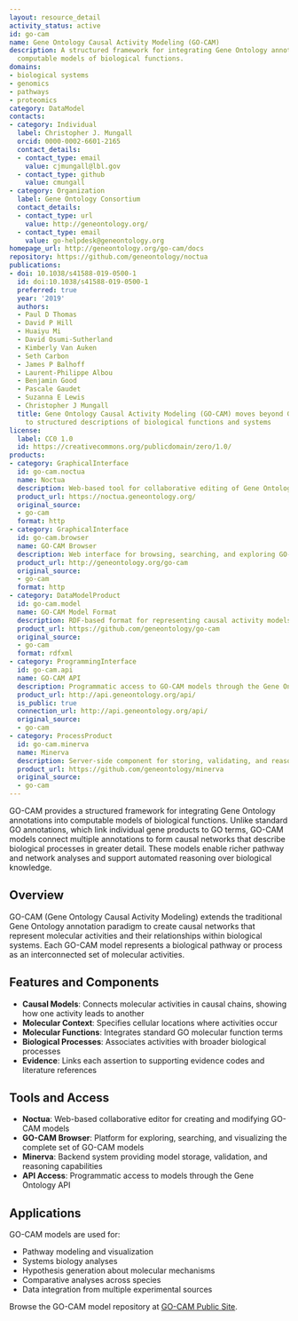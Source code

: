 ```yaml
---
layout: resource_detail
activity_status: active
id: go-cam
name: Gene Ontology Causal Activity Modeling (GO-CAM)
description: A structured framework for integrating Gene Ontology annotations into
  computable models of biological functions.
domains:
- biological systems
- genomics
- pathways
- proteomics
category: DataModel
contacts:
- category: Individual
  label: Christopher J. Mungall
  orcid: 0000-0002-6601-2165
  contact_details:
  - contact_type: email
    value: cjmungall@lbl.gov
  - contact_type: github
    value: cmungall
- category: Organization
  label: Gene Ontology Consortium
  contact_details:
  - contact_type: url
    value: http://geneontology.org/
  - contact_type: email
    value: go-helpdesk@geneontology.org
homepage_url: http://geneontology.org/go-cam/docs
repository: https://github.com/geneontology/noctua
publications:
- doi: 10.1038/s41588-019-0500-1
  id: doi:10.1038/s41588-019-0500-1
  preferred: true
  year: '2019'
  authors:
  - Paul D Thomas
  - David P Hill
  - Huaiyu Mi
  - David Osumi-Sutherland
  - Kimberly Van Auken
  - Seth Carbon
  - James P Balhoff
  - Laurent-Philippe Albou
  - Benjamin Good
  - Pascale Gaudet
  - Suzanna E Lewis
  - Christopher J Mungall
  title: Gene Ontology Causal Activity Modeling (GO-CAM) moves beyond GO annotations
    to structured descriptions of biological functions and systems
license:
  label: CC0 1.0
  id: https://creativecommons.org/publicdomain/zero/1.0/
products:
- category: GraphicalInterface
  id: go-cam.noctua
  name: Noctua
  description: Web-based tool for collaborative editing of Gene Ontology Causal Activity Models (GO-CAMs)
  product_url: https://noctua.geneontology.org/
  original_source:
  - go-cam
  format: http
- category: GraphicalInterface
  id: go-cam.browser
  name: GO-CAM Browser
  description: Web interface for browsing, searching, and exploring GO-CAM models
  product_url: http://geneontology.org/go-cam
  original_source:
  - go-cam
  format: http
- category: DataModelProduct
  id: go-cam.model
  name: GO-CAM Model Format
  description: RDF-based format for representing causal activity models in Gene Ontology
  product_url: https://github.com/geneontology/go-cam
  original_source:
  - go-cam
  format: rdfxml
- category: ProgrammingInterface
  id: go-cam.api
  name: GO-CAM API
  description: Programmatic access to GO-CAM models through the Gene Ontology API
  product_url: http://api.geneontology.org/api/
  is_public: true
  connection_url: http://api.geneontology.org/api/
  original_source:
  - go-cam
- category: ProcessProduct
  id: go-cam.minerva
  name: Minerva
  description: Server-side component for storing, validating, and reasoning over GO-CAM models
  product_url: https://github.com/geneontology/minerva
  original_source:
  - go-cam
---
```


GO-CAM provides a structured framework for integrating Gene Ontology annotations into 
computable models of biological functions. Unlike standard GO annotations, which link 
individual gene products to GO terms, GO-CAM models connect multiple annotations to 
form causal networks that describe biological processes in greater detail. These models 
enable richer pathway and network analyses and support automated reasoning over 
biological knowledge.

## Overview

GO-CAM (Gene Ontology Causal Activity Modeling) extends the traditional Gene Ontology annotation paradigm to create causal networks that represent molecular activities and their relationships within biological systems. Each GO-CAM model represents a biological pathway or process as an interconnected set of molecular activities.

## Features and Components

- **Causal Models**: Connects molecular activities in causal chains, showing how one activity leads to another
- **Molecular Context**: Specifies cellular locations where activities occur
- **Molecular Functions**: Integrates standard GO molecular function terms
- **Biological Processes**: Associates activities with broader biological processes
- **Evidence**: Links each assertion to supporting evidence codes and literature references

## Tools and Access

- **Noctua**: Web-based collaborative editor for creating and modifying GO-CAM models
- **GO-CAM Browser**: Platform for exploring, searching, and visualizing the complete set of GO-CAM models
- **Minerva**: Backend system providing model storage, validation, and reasoning capabilities
- **API Access**: Programmatic access to models through the Gene Ontology API

## Applications

GO-CAM models are used for:
- Pathway modeling and visualization
- Systems biology analyses
- Hypothesis generation about molecular mechanisms
- Comparative analyses across species
- Data integration from multiple experimental sources

Browse the GO-CAM model repository at [GO-CAM Public Site](http://geneontology.org/go-cam).
